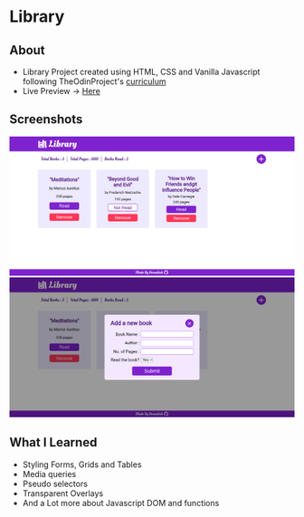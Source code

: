 # Library
## About
- Library Project created using HTML, CSS and Vanilla Javascript following TheOdinProject's [curriculum](https://theodinproject.com)
- Live Preview -> [Here](https://devashishchakraborty.github.io/library)
## Screenshots
![screenshot1](images/screenshot1.png)
![screenshot2](images/screenshot2.png)
## What I Learned
- Styling Forms, Grids and Tables
- Media queries
- Pseudo selectors
- Transparent Overlays
- And a Lot more about Javascript DOM and functions